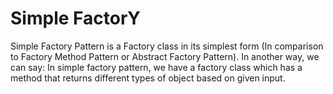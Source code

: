 # Simple FactorY

 Simple Factory Pattern is a Factory class in its simplest form (In comparison to Factory Method Pattern or Abstract Factory Pattern). In another way, we can say: In simple factory pattern, we have a factory class which has a method that returns different types of object based on given input. 
